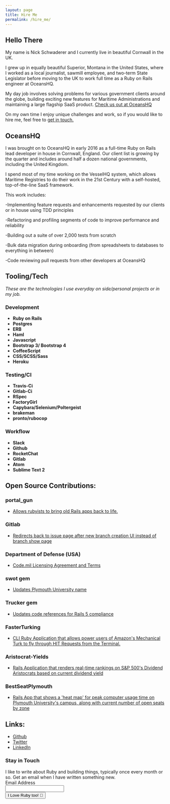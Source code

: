 ```yaml
---
layout: page
title: Hire Me
permalink: /hire_me/
---
```


## Hello There

My name is Nick Schwaderer and I currently live in beautiful Cornwall
in the UK.

I grew up in equally beautiful Superior, Montana in the United States, where
I worked as a local journalist, sawmill employee, and two-term State Legislator
before moving to the UK to work full time as a Ruby on Rails engineer at OceansHQ.

My day job involves solving problems for various government clients around the
globe, building exciting new features for Maritime Administrations and maintaining
a large flagship SaaS product. [Check us out at OceansHQ](www.oceanshq.com)

On my own time I enjoy unique challenges and work, so if you would like to hire
me, feel free to [get in touch.](mailto:nicholas.schwaderer@gmail.com)

## OceansHQ

I was brought on to OceansHQ in early 2016 as a full-time Ruby on Rails lead
developer in house in Cornwall, England. Our client list is growing by the quarter
and includes around half a dozen national governments, including the United Kingdom.

I spend most of my time working on the VesselHQ system, which allows Maritime Registries
to do their work in the 21st Century with a self-hosted, top-of-the-line SaaS framework.

This work includes:

  -Implementing feature requests and enhancements requested by our clients or in house using TDD principles

  -Refactoring and profiling segments of code to improve performance and reliability

  -Building out a suite of over 2,000 tests from scratch

  -Bulk data migration during onboarding (from spreadsheets to databases to everything in between)

  -Code reviewing pull requests from other developers at OceansHQ

## Tooling/Tech
_These are the technologies I use everyday on side/personal projects or in my job._

### Development

* __Ruby on Rails__
* __Postgres__
* __ERB__
* __Haml__
* __Javascript__
* __Bootstrap 3/ Bootstrap 4__
* __CoffeeScript__
* __CSS/SCSS/Sass__
* __Heroku__

### Testing/CI

* __Travis-Ci__
* __Gitlab-Ci__
* __RSpec__
* __FactoryGirl__
* __Capybara/Selenium/Poltergeist__
* __brakeman__
* __pronto/rubocop__

### Workflow
* __Slack__
* __Github__
* __RocketChat__
* __Gitlab__
* __Atom__
* __Sublime Text 2__

## Open Source Contributions:

### portal_gun

  * [Allows rubyists to bring old Rails apps back to life.](https://github.com/schwad/portal_gun)

### Gitlab

  * [Redirects back to issue page after new branch creation UI instead of branch show page](https://github.com/gitlabhq/gitlabhq/pull/10420)

### Department of Defense (USA)

  * [Code.mil Licensing Agreement and Terms](https://github.com/deptofdefense/code.mil/pull/18)

### swot gem

  * [Updates Plymouth University name](https://github.com/leereilly/swot/pull/1316)

### Trucker gem

  * [Updates code references for Rails 5 compliance](https://github.com/mokolabs/trucker/pull/5)

### FasterTurking

  * [CLI Ruby Application that allows power users of Amazon's Mechanical Turk to fly through HIT Requests from the Terminal.](https://github.com/Schwad/Faster-Turking)

### Aristocrat-Yields

  * [Rails Application that renders real-time rankings on S&P 500's Dividend Aristocrats based on current dividend yield](https://github.com/Schwad/aristocrat-yields)

### BestSeatPlymouth

  * [Rails App that shows a 'heat map' for peak computer usage time on Plymouth University's campus, along with current number of open seats by zone](https://github.com/Schwad/Best-Seat-Best-Time-Plymouth)

## Links:

* [Github](https://github.com/schwad)
* [Twitter](https://twitter.com/schwad4hd14)
* [LinkedIn](https://linkedin.com/nicholasschwaderer)

<form action="https://www.getdrip.com/forms/275494850/submissions" method="post" data-drip-embedded-form="275494850">
  <h3 data-drip-attribute="headline">Stay in Touch</h3>
  <div data-drip-attribute="description">I like to write about Ruby and building things, typically once every month or so. Get an email when I have written something new.</div>
    <div>
        <label for="drip-email">Email Address</label><br />
        <input type="email" id="drip-email" name="fields[email]" value="" />
    </div>
  <div>
    <input type="submit" value="I Love Ruby too! 💎" data-drip-attribute="sign-up-button" />
  </div>
</form>
